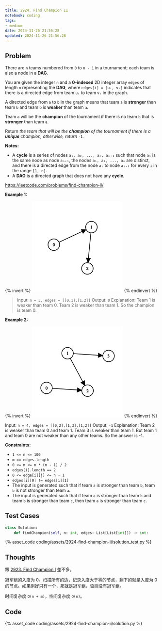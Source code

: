 ```yaml
---
title: 2924. Find Champion II
notebook: coding
tags:
- medium
date: 2024-11-26 21:56:28
updated: 2024-11-26 21:56:28
---
```

## Problem

There are `n` teams numbered from `0` to `n - 1` in a tournament; each team is also a node in a **DAG**.

You are given the integer `n` and a **0-indexed** 2D integer array `edges` of length `m` representing the **DAG**, where `edges[i] = [uᵢ, vᵢ]` indicates that there is a directed edge from team `uᵢ` to team `vᵢ` in the graph.

A directed edge from `a` to `b` in the graph means that team `a` is **stronger** than team `b` and team `b` is **weaker** than team `a`.

Team `a` will be the **champion** of the tournament if there is no team `b` that is **stronger** than team `a`.

Return _the team that will be the **champion** of the tournament if there is a **unique** champion, otherwise, return_ `-1`_._

**Notes:**

- A **cycle** is a series of nodes `a₁, a₂, ..., aₙ, aₙ₊₁` such that node `a₁` is the same node as node `aₙ₊₁`, the nodes `a₁, a₂, ..., aₙ` are distinct, and there is a directed edge from the node `aᵢ` to node `aᵢ₊₁` for every `i` in the range `[1, n]`.
- A **DAG** is a directed graph that does not have any **cycle**.

<https://leetcode.com/problems/find-champion-ii/>

**Example 1:**

{% invert %}
![case1](assets/2924-find-champion-ii/case1.png)
{% endinvert %}

> Input: `n = 3, edges = [[0,1],[1,2]]`
> Output: `0`
> Explanation: Team 1 is weaker than team 0. Team 2 is weaker than team 1. So the champion is team 0.

**Example 2:**

{% invert %}
![case2](assets/2924-find-champion-ii/case2.png)
{% endinvert %}

Input: `n = 4, edges = [[0,2],[1,3],[1,2]]`
Output: `-1`
Explanation: Team 2 is weaker than team 0 and team 1. Team 3 is weaker than team 1. But team 1 and team 0 are not weaker than any other teams. So the answer is -1.

**Constraints:**

- `1 <= n <= 100`
- `m == edges.length`
- `0 <= m <= n * (n - 1) / 2`
- `edges[i].length == 2`
- `0 <= edge[i][j] <= n - 1`
- `edges[i][0] != edges[i][1]`
- The input is generated such that if team `a` is stronger than team `b`, team `b` is not stronger than team `a`.
- The input is generated such that if team `a` is stronger than team `b` and team `b` is stronger than team `c`, then team `a` is stronger than team `c`.

## Test Cases

``` python
class Solution:
    def findChampion(self, n: int, edges: List[List[int]]) -> int:
```

{% asset_code coding/assets/2924-find-champion-ii/solution_test.py %}

## Thoughts

跟 [2923. Find Champion I](2923-find-champion-i) 差不多。

冠军组的入度为 0。扫描所有的边，记录入度大于零的节点，剩下的就是入度为 0 的节点。如果刚好只有一个，那就是冠军组，否则没有冠军组。

时间复杂度 `O(n + m)`，空间复杂度 `O(n)`。

## Code

{% asset_code coding/assets/2924-find-champion-ii/solution.py %}

